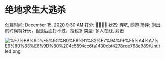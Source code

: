 # 绝地求生大逃杀

创建时间: December 15, 2020 9:30 AM
打分: 💛💛💛🖤
状态: 弃坑, 网游
简评: 刚出的时候特好玩，但是后面打不过，挂也多
类型: 多人在线, 射击

![%E7%BB%9D%E5%9C%B0%E6%B1%82%E7%94%9F%E5%A4%A7%E9%80%83%E6%9D%80%204c5594cc6fa1430cbf4278cde768e989/Untitled.png](%E7%BB%9D%E5%9C%B0%E6%B1%82%E7%94%9F%E5%A4%A7%E9%80%83%E6%9D%80%204c5594cc6fa1430cbf4278cde768e989/Untitled.png)